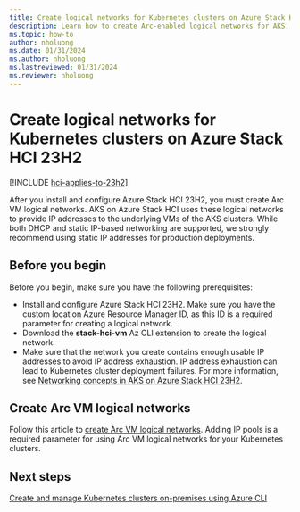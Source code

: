 ```yaml
---
title: Create logical networks for Kubernetes clusters on Azure Stack HCI 23H2
description: Learn how to create Arc-enabled logical networks for AKS.
ms.topic: how-to
author: nholuong
ms.date: 01/31/2024
ms.author: nholuong 
ms.lastreviewed: 01/31/2024
ms.reviewer: nholuong
---
```


# Create logical networks for Kubernetes clusters on Azure Stack HCI 23H2

[!INCLUDE [hci-applies-to-23h2](includes/hci-applies-to-23h2.md)]

After you install and configure Azure Stack HCI 23H2, you must create Arc VM logical networks. AKS on Azure Stack HCI uses these logical networks to provide IP addresses to the underlying VMs of the AKS clusters. While both DHCP and static IP-based networking are supported, we strongly recommend using static IP addresses for production deployments.

## Before you begin

Before you begin, make sure you have the following prerequisites:

- Install and configure Azure Stack HCI 23H2. Make sure you have the custom location Azure Resource Manager ID, as this ID is a required parameter for creating a logical network.
- Download the **stack-hci-vm** Az CLI extension to create the logical network.
- Make sure that the network you create contains enough usable IP addresses to avoid IP address exhaustion. IP address exhaustion can lead to Kubernetes cluster deployment failures. For more information, see [Networking concepts in AKS on Azure Stack HCI 23H2](aks-hci-network-system-requirements.md).

## Create Arc VM logical networks

Follow this article to [create Arc VM logical networks](/azure-stack/hci/manage/create-logical-networks?tabs=azureportal#create-the-logical-network). Adding IP pools is a required parameter for using Arc VM logical networks for your Kubernetes clusters.

## Next steps

[Create and manage Kubernetes clusters on-premises using Azure CLI](aks-create-clusters-cli.md)
